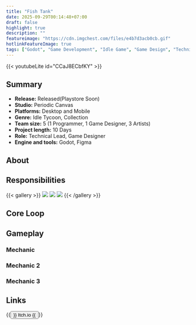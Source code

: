 ```yaml
---
title: "Fish Tank"
date: 2025-09-29T00:14:48+07:00
draft: false
highlight: true
description: ""
featureimage: "https://cdn.imgchest.com/files/e4b7d3acb0cb.gif"
hotlinkFeatureImage: true
tags: ["Godot", "Game Development", "Idle Game", "Game Design", "Technical Lead"]
---
```


{{< youtubeLite id="CCaJ8ECbfKY" >}}

## Summary

- **Release:** Released(Playstore Soon)
- **Studio:** Periodic Canvas
- **Platforms:** Desktop and Mobile
- **Genre:** Idle Tycoon, Collection
- **Team size:** 5 (1 Programmer, 1 Game Designer, 3 Artists)
- **Project length:** 10 Days
- **Role:** Technical Lead, Game Designer
- **Engine and tools:** Godot, Figma

## About

## Responsibilities

{{< gallery >}}
  <img src="https://cdn.imgchest.com/files/5c97af27d9a6.png" class="grid-w33" />
  <img src="https://cdn.imgchest.com/files/6d6b18b693cf.png" class="grid-w33" />
  <img src="https://cdn.imgchest.com/files/12d29ea8f288.png" class="grid-w33" />
{{< /gallery >}}

## Core Loop

## Gameplay

### Mechanic

### Mechanic 2

### Mechanic 3

## Links

{{<button href="https://hanif012.itch.io/auntie-megas-fish">}}
Itch.io
{{</button>}}